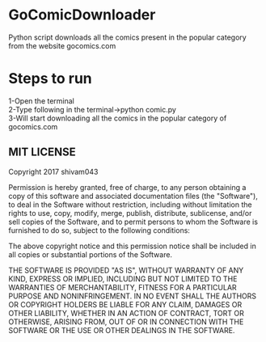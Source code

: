# GoComicDownloader
Python script downloads all the  comics present in the popular category from the website gocomics.com
# Steps to run
1-Open the terminal<br />
2-Type following in the terminal->python comic.py <br />
3-Will start downloading all the comics in the popular category of gocomics.com <br />
## MIT LICENSE
Copyright 2017 shivam043

Permission is hereby granted, free of charge, to any person obtaining a copy of this software and associated documentation files (the "Software"), to deal in the Software without restriction, including without limitation the rights to use, copy, modify, merge, publish, distribute, sublicense, and/or sell copies of the Software, and to permit persons to whom the Software is furnished to do so, subject to the following conditions:

The above copyright notice and this permission notice shall be included in all copies or substantial portions of the Software.

THE SOFTWARE IS PROVIDED "AS IS", WITHOUT WARRANTY OF ANY KIND, EXPRESS OR IMPLIED, INCLUDING BUT NOT LIMITED TO THE WARRANTIES OF MERCHANTABILITY, FITNESS FOR A PARTICULAR PURPOSE AND NONINFRINGEMENT. IN NO EVENT SHALL THE AUTHORS OR COPYRIGHT HOLDERS BE LIABLE FOR ANY CLAIM, DAMAGES OR OTHER LIABILITY, WHETHER IN AN ACTION OF CONTRACT, TORT OR OTHERWISE, ARISING FROM, OUT OF OR IN CONNECTION WITH THE SOFTWARE OR THE USE OR OTHER DEALINGS IN THE SOFTWARE.

